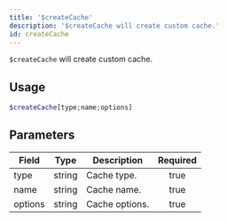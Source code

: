 ```yaml
---
title: '$createCache'
description: '$createCache will create custom cache.'
id: createCache
---
```


`$createCache` will create custom cache.

## Usage

```php
$createCache[type;name;options]
```

## Parameters

| Field   | Type   | Description    | Required |
| ------- | ------ | -------------- |:--------:|
| type    | string | Cache type.    |   true   |
| name    | string | Cache name.    |   true   |
| options | string | Cache options. |   true   |